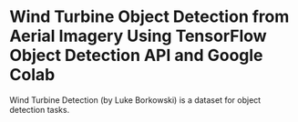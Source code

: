 # Wind Turbine Object Detection from Aerial Imagery Using TensorFlow Object Detection API and Google Colab

Wind Turbine Detection (by Luke Borkowski) is a dataset for object detection tasks.